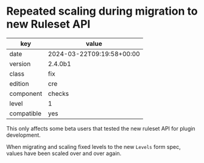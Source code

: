 [//]: # (werk v2)
# Repeated scaling during migration to new Ruleset API

key        | value
---------- | ---
date       | 2024-03-22T09:19:58+00:00
version    | 2.4.0b1
class      | fix
edition    | cre
component  | checks
level      | 1
compatible | yes

This only affects some beta users that tested the new ruleset API for plugin
development.

When migrating and scaling fixed levels to the new `Levels` form spec,
values have been scaled over and over again.
